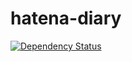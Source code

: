 hatena-diary
===============

[![Dependency Status](https://gemnasium.com/shigemk2/hatena-diary.png)](https://gemnasium.com/shigemk2/hatena-diary)

